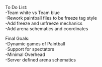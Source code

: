 To Do List:\
-Team white vs Team blue\
-Rework paintball files to be freeze tag style\
-Add freeze and unfreeze mechanics\
-Add arena schematics and coordinates

Final Goals:\
-Dynamic games of Paintball\
-Support for spectators\
-Minimal Overhead\
-Server defined arena schematics

